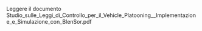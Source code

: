Leggere il documento Studio_sulle_Leggi_di_Controllo_per_il_Vehicle_Platooning__Implementazione_e_Simulazione_con_BlenSor.pdf
